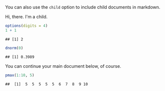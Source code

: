 You can also use the `child` option to include child documents in markdown.


Hi, there. I'm a child.


```r
options(digits = 4)
1 + 1
```

```
## [1] 2
```

```r
dnorm(0)
```

```
## [1] 0.3989
```

You can continue your main document below, of course.


```r
pmax(1:10, 5)
```

```
##  [1]  5  5  5  5  5  6  7  8  9 10
```
